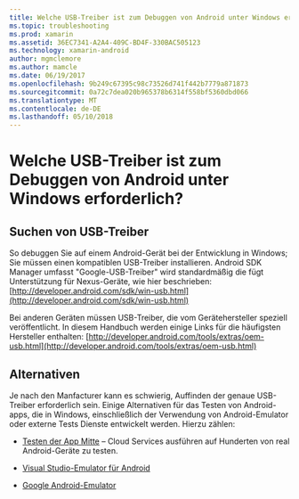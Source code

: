 ```yaml
---
title: Welche USB-Treiber ist zum Debuggen von Android unter Windows erforderlich?
ms.topic: troubleshooting
ms.prod: xamarin
ms.assetid: 36EC7341-A2A4-409C-BD4F-330BAC505123
ms.technology: xamarin-android
author: mgmclemore
ms.author: mamcle
ms.date: 06/19/2017
ms.openlocfilehash: 9b249c67395c98c73526d741f442b7779a871873
ms.sourcegitcommit: 0a72c7dea020b965378b6314f558bf5360dbd066
ms.translationtype: MT
ms.contentlocale: de-DE
ms.lasthandoff: 05/10/2018
---
```

# <a name="what-usb-drivers-do-i-need-to-debug-android-on-windows"></a>Welche USB-Treiber ist zum Debuggen von Android unter Windows erforderlich?

## <a name="finding-usb-drivers"></a>Suchen von USB-Treiber

So debuggen Sie auf einem Android-Gerät bei der Entwicklung in Windows; Sie müssen einen kompatiblen USB-Treiber installieren. Android SDK Manager umfasst "Google-USB-Treiber" wird standardmäßig die fügt Unterstützung für Nexus-Geräte, wie hier beschrieben: [http://developer.android.com/sdk/win-usb.html](http://developer.android.com/sdk/win-usb.html)

Bei anderen Geräten müssen USB-Treiber, die vom Gerätehersteller speziell veröffentlicht. In diesem Handbuch werden einige Links für die häufigsten Hersteller enthalten: [http://developer.android.com/tools/extras/oem-usb.html](http://developer.android.com/tools/extras/oem-usb.html)

## <a name="alternatives"></a>Alternativen

Je nach den Manfacturer kann es schwierig, Auffinden der genaue USB-Treiber erforderlich sein. Einige Alternativen für das Testen von Android-apps, die in Windows, einschließlich der Verwendung von Android-Emulator oder externe Tests Dienste entwickelt werden. Hierzu zählen:

- [Testen der App Mitte](https://docs.microsoft.com/appcenter/test-cloud/) – Cloud Services ausführen auf Hunderten von real Android-Geräte zu testen.

- [Visual Studio-Emulator für Android](https://www.visualstudio.com/en-us/features/msft-android-emulator-vs.aspx)

- [Google Android-Emulator](~/android/deploy-test/debugging/android-sdk-emulator/index.md)

